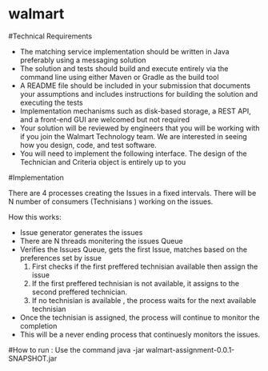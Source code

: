 # walmart

#Technical Requirements

* The matching service implementation should be written in Java preferably using a messaging solution
* The solution and tests should build and execute entirely via the command line using either Maven or Gradle as the build tool
* A README file should be included in your submission that documents your assumptions and includes instructions for building the solution and executing the tests
* Implementation mechanisms such as disk-based storage, a REST API, and a front-end GUI are welcomed but not required
* Your solution will be reviewed by engineers that you will be working with if you join the Walmart Technology team. We are
interested in seeing how you design, code, and test software.
* You will need to implement the following interface. The design of the Technician and Criteria object is entirely up to you

#Implementation

There are 4 processes creating the Issues in a fixed intervals.
There will be N number of consumers (Technisians ) working on the issues.

How this works:

  * Issue generator generates the issues 
  * There are N threads monitering the issues Queue
  * Verifies the Issues Queue, gets the first Issue, matches based on the preferences set by issue
     1. First checks if the first preffered technisian available then assign the issue
     2. If the first preffered technisian is not available, it assigns to the second preffered technician.
     3. If no technisian is available , the process waits for the next available technisian
  * Once the technisian is assigned, the process will continue to monitor the completion 
  * This will be a never ending process that continuesly monitors the issues.

#How to run :
Use the command java -jar walmart-assignment-0.0.1-SNAPSHOT.jar
